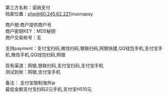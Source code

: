 ﻿第三方名称：诺纳支付  
档案位置：php@60.245.62.221\nuonapay  

商戶號:商户提供商户号  
商户密钥KEY：MD5秘钥  
商户交易帐号：无  
  
支持payment：支付宝扫码,微信扫码,银联扫码,网银快捷,QQ钱包手机,支付宝手机,微信手机,QQ钱包扫码,网银  
  
现有渠道：网银,银联扫码,支付宝扫码,支付宝手机  
测试到账：网银,支付宝手机  
  
备注：
支付宝限制海外ip  
最低金额支付宝扫码2元手机,支付宝H510元  